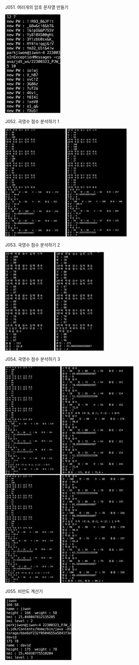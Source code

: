 J051. 여러개의 암호 문자열 만들기<br>

<img src= 'https://github.com/jiwonpark831/22300323_PJW_JAVA/blob/main/src/week10/screenshots/j051.png' height = 320>

J052. 국영수 점수 분석하기 1<br>

<img src= 'https://github.com/jiwonpark831/22300323_PJW_JAVA/blob/main/src/week10/screenshots/j052_1.png' height = 350>
<img src= 'https://github.com/jiwonpark831/22300323_PJW_JAVA/blob/main/src/week10/screenshots/j052_2.png' height = 350>

J053. 국영수 점수 분석하기 2<br>

<img src= 'https://github.com/jiwonpark831/22300323_PJW_JAVA/blob/main/src/week10/screenshots/j053_1.png' height = 320>
<img src= 'https://github.com/jiwonpark831/22300323_PJW_JAVA/blob/main/src/week10/screenshots/j053_2.png' height = 320>

J054. 국영수 점수 분석하기 3<br>

<img src= 'https://github.com/jiwonpark831/22300323_PJW_JAVA/blob/main/src/week10/screenshots/j054_1.png' height = 350>
<img src= 'https://github.com/jiwonpark831/22300323_PJW_JAVA/blob/main/src/week10/screenshots/j054_2.png' height = 350>
<img src= 'https://github.com/jiwonpark831/22300323_PJW_JAVA/blob/main/src/week10/screenshots/j054_3.png' height = 350>
<img src= 'https://github.com/jiwonpark831/22300323_PJW_JAVA/blob/main/src/week10/screenshots/j054_4.png' height = 350>

J055. 비만도 계산기<br>

<img src= 'https://github.com/jiwonpark831/22300323_PJW_JAVA/blob/main/src/week10/screenshots/j055.png' height = 200>




